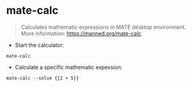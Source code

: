 # mate-calc

> Calculates mathematic expressions in MATE desktop environment.
> More information: <https://manned.org/mate-calc>.

- Start the calculator:

`mate-calc`

- Calculate a specific mathematic expession:

`mate-calc --solve {{2 + 5}}`
